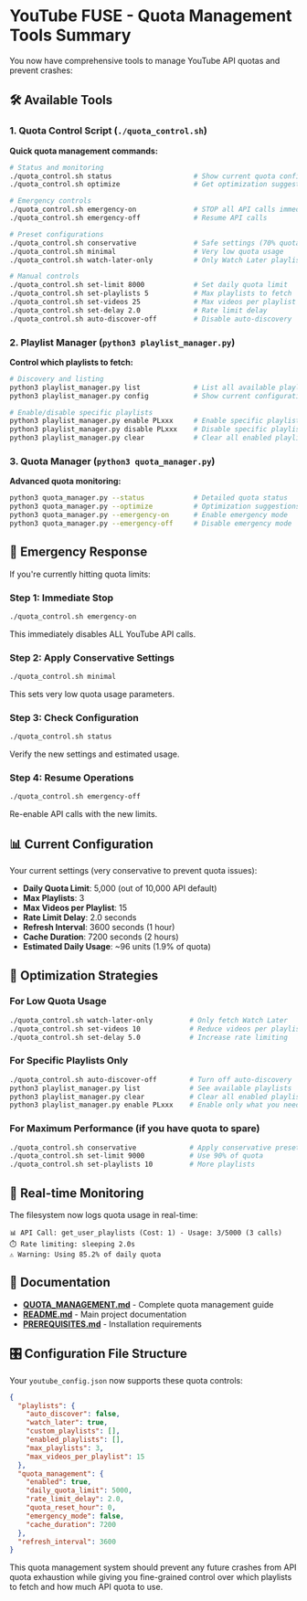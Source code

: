 # YouTube FUSE - Quota Management Tools Summary

You now have comprehensive tools to manage YouTube API quotas and prevent crashes:

## 🛠️ Available Tools

### 1. Quota Control Script (`./quota_control.sh`)
**Quick quota management commands:**

```bash
# Status and monitoring
./quota_control.sh status                    # Show current quota configuration
./quota_control.sh optimize                  # Get optimization suggestions

# Emergency controls
./quota_control.sh emergency-on              # STOP all API calls immediately
./quota_control.sh emergency-off             # Resume API calls

# Preset configurations
./quota_control.sh conservative              # Safe settings (70% quota usage)
./quota_control.sh minimal                   # Very low quota usage
./quota_control.sh watch-later-only          # Only Watch Later playlist

# Manual controls
./quota_control.sh set-limit 8000            # Set daily quota limit
./quota_control.sh set-playlists 5           # Max playlists to fetch
./quota_control.sh set-videos 25             # Max videos per playlist
./quota_control.sh set-delay 2.0             # Rate limit delay
./quota_control.sh auto-discover-off         # Disable auto-discovery
```

### 2. Playlist Manager (`python3 playlist_manager.py`)
**Control which playlists to fetch:**

```bash
# Discovery and listing
python3 playlist_manager.py list             # List all available playlists
python3 playlist_manager.py config           # Show current configuration

# Enable/disable specific playlists
python3 playlist_manager.py enable PLxxx     # Enable specific playlist
python3 playlist_manager.py disable PLxxx    # Disable specific playlist
python3 playlist_manager.py clear            # Clear all enabled playlists
```

### 3. Quota Manager (`python3 quota_manager.py`)
**Advanced quota monitoring:**

```bash
python3 quota_manager.py --status            # Detailed quota status
python3 quota_manager.py --optimize          # Optimization suggestions
python3 quota_manager.py --emergency-on      # Enable emergency mode
python3 quota_manager.py --emergency-off     # Disable emergency mode
```

## 🚨 Emergency Response

If you're currently hitting quota limits:

### Step 1: Immediate Stop
```bash
./quota_control.sh emergency-on
```
This immediately disables ALL YouTube API calls.

### Step 2: Apply Conservative Settings
```bash
./quota_control.sh minimal
```
This sets very low quota usage parameters.

### Step 3: Check Configuration
```bash
./quota_control.sh status
```
Verify the new settings and estimated usage.

### Step 4: Resume Operations
```bash
./quota_control.sh emergency-off
```
Re-enable API calls with the new limits.

## 📊 Current Configuration

Your current settings (very conservative to prevent quota issues):

- **Daily Quota Limit**: 5,000 (out of 10,000 API default)
- **Max Playlists**: 3
- **Max Videos per Playlist**: 15
- **Rate Limit Delay**: 2.0 seconds
- **Refresh Interval**: 3600 seconds (1 hour)
- **Cache Duration**: 7200 seconds (2 hours)
- **Estimated Daily Usage**: ~96 units (1.9% of quota)

## 🎯 Optimization Strategies

### For Low Quota Usage
```bash
./quota_control.sh watch-later-only         # Only fetch Watch Later
./quota_control.sh set-videos 10            # Reduce videos per playlist
./quota_control.sh set-delay 5.0            # Increase rate limiting
```

### For Specific Playlists Only
```bash
./quota_control.sh auto-discover-off        # Turn off auto-discovery
python3 playlist_manager.py list            # See available playlists
python3 playlist_manager.py clear           # Clear all enabled playlists
python3 playlist_manager.py enable PLxxx    # Enable only what you need
```

### For Maximum Performance (if you have quota to spare)
```bash
./quota_control.sh conservative             # Apply conservative preset
./quota_control.sh set-limit 9000           # Use 90% of quota
./quota_control.sh set-playlists 10         # More playlists
```

## 🔄 Real-time Monitoring

The filesystem now logs quota usage in real-time:

```
📊 API Call: get_user_playlists (Cost: 1) - Usage: 3/5000 (3 calls)
⏱️ Rate limiting: sleeping 2.0s
⚠️ Warning: Using 85.2% of daily quota
```

## 📖 Documentation

- **[QUOTA_MANAGEMENT.md](QUOTA_MANAGEMENT.md)** - Complete quota management guide
- **[README.md](README.md)** - Main project documentation
- **[PREREQUISITES.md](PREREQUISITES.md)** - Installation requirements

## 🎛️ Configuration File Structure

Your `youtube_config.json` now supports these quota controls:

```json
{
  "playlists": {
    "auto_discover": false,
    "watch_later": true,
    "custom_playlists": [],
    "enabled_playlists": [],
    "max_playlists": 3,
    "max_videos_per_playlist": 15
  },
  "quota_management": {
    "enabled": true,
    "daily_quota_limit": 5000,
    "rate_limit_delay": 2.0,
    "quota_reset_hour": 0,
    "emergency_mode": false,
    "cache_duration": 7200
  },
  "refresh_interval": 3600
}
```

This quota management system should prevent any future crashes from API quota exhaustion while giving you fine-grained control over which playlists to fetch and how much API quota to use.

